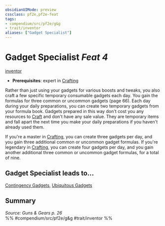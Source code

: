 ```yaml
---
obsidianUIMode: preview
cssclass: pf2e,pf2e-feat
tags:
- compendium/src/pf2e/g&g
- trait/inventor
aliases: ["Gadget Specialist"]
---
```

# Gadget Specialist  *Feat 4*  
[inventor](../../Rules/traits/inventor-g-g.md)  

- **Prerequisites**: expert in [Crafting](../skills.md#Crafting)

Rather than just using your gadgets for various boosts and tweaks, you also craft a few specific temporary consumable gadgets each day. You gain the formulas for three common or uncommon gadgets (page 66). Each day during your daily preparations, you can create two temporary gadgets from your formula book. Gadgets prepared in this way don't cost you any resources to [Craft](../../Rules/actions/craft.md) and don't have any sale value. They are temporary items and fall apart the next time you make your daily preparations if you haven't already used them.

If you're a master in [Crafting](../skills.md#Crafting), you can create three gadgets per day, and you gain three additional common or uncommon gadget formulas. If you're legendary in [Crafting](../skills.md#Crafting), you can create four gadgets per day, and you gain another additional three common or uncommon gadget formulas, for a total of nine.

## Gadget Specialist leads to...

[Contingency Gadgets](contingency-gadgets-g-g.md), [Ubiquitous Gadgets](ubiquitous-gadgets-g-g.md)

## Summary

*Source: Guns & Gears p. 26*  
%% #compendium/src/pf2e/g&g #trait/inventor %%